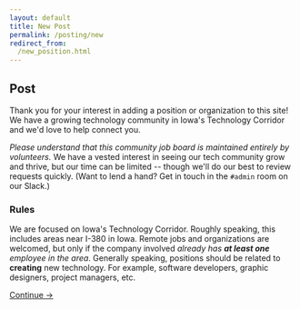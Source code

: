 ```yaml
---
layout: default
title: New Post
permalink: /posting/new
redirect_from:
  /new_position.html
---
```


## Post

Thank you for your interest in adding a position or organization to this site!  We have a growing technology community in Iowa's Technology Corridor and we'd love to help connect you.

_Please understand that this community job board is maintained entirely by volunteers._  We have a vested interest in seeing our tech community grow and thrive, but our time can be limited -- though we'll do our best to review requests quickly.  (Want to lend a hand?  Get in touch in the `#admin` room on our Slack.)

### Rules

We are focused on Iowa's Technology Corridor.  Roughly speaking, this includes areas near I-380 in Iowa.  Remote jobs and organizations are welcomed, but only if the company involved _already has **at least one** employee in the area_.  Generally speaking, positions should be related to **creating** new technology.  For example, software developers, graphic designers, project managers, etc.

<a href="/posting/how-to" class="btn btn-primary btn-lg">
  Continue &rarr;
</a>

